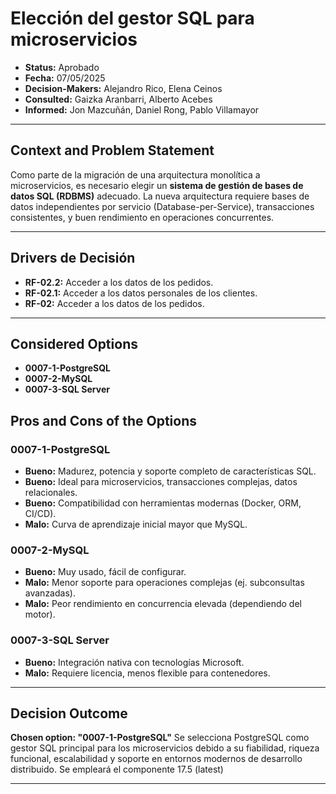 # Elección del gestor SQL para microservicios

* **Status:** Aprobado  
* **Fecha:** 07/05/2025  
* **Decision-Makers:** Alejandro Rico, Elena Ceinos  
* **Consulted:** Gaizka Aranbarri, Alberto Acebes  
* **Informed:** Jon Mazcuñán, Daniel Rong, Pablo Villamayor  

---

## Context and Problem Statement

Como parte de la migración de una arquitectura monolítica a microservicios, es necesario elegir un **sistema de gestión de bases de datos SQL (RDBMS)** adecuado. La nueva arquitectura requiere bases de datos independientes por servicio (Database-per-Service), transacciones consistentes, y buen rendimiento en operaciones concurrentes.

---

## Drivers de Decisión

- **RF-02.2:**  Acceder a los datos de los pedidos.
- **RF-02.1:** Acceder a los datos personales de los clientes.
- **RF-02:** Acceder a los datos de los pedidos.

---

## Considered Options
* **0007-1-PostgreSQL**
* **0007-2-MySQL**
* **0007-3-SQL Server**


## Pros and Cons of the Options

### 0007-1-PostgreSQL
- **Bueno:** Madurez, potencia y soporte completo de características SQL.
- **Bueno:** Ideal para microservicios, transacciones complejas, datos relacionales.
- **Bueno:** Compatibilidad con herramientas modernas (Docker, ORM, CI/CD).
- **Malo:** Curva de aprendizaje inicial mayor que MySQL.

### 0007-2-MySQL
- **Bueno:** Muy usado, fácil de configurar.
- **Malo:** Menor soporte para operaciones complejas (ej. subconsultas avanzadas).
- **Malo:** Peor rendimiento en concurrencia elevada (dependiendo del motor).

### 0007-3-SQL Server
- **Bueno:** Integración nativa con tecnologías Microsoft.
- **Malo:** Requiere licencia, menos flexible para contenedores.

---

## Decision Outcome

**Chosen option: "0007-1-PostgreSQL"**
Se selecciona PostgreSQL como gestor SQL principal para los microservicios debido a su fiabilidad, riqueza funcional, escalabilidad y soporte en entornos modernos de desarrollo distribuido. Se empleará el componente 17.5 (latest)

---

